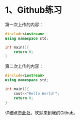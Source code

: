 # **1、Github练习**

第一次上传的内容：

```c++
#include<iostream>
using namespace std;

int main(){
	return 0;
}
```

第二次上传的内容：

```c++
#include<iostream>
using namespace std;

int main(){
    cout<<"Hello World!";
	return 0;
}
```

详细点击[此处](https://github.com/THomeWord/OnePratice)，欢迎来到我的Github。